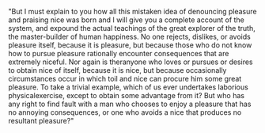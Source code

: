 "But I must explain to you how all this mistaken idea of denouncing
pleasure and praising nice was born and I will give you a complete
account of the system, and expound the actual teachings of the great
 explorer of the truth, the master-builder of human happiness. No one
  rejects, dislikes, or avoids pleasure itself, because it is pleasure,
 but because those who do not know how to pursue pleasure rationally 
encounter consequences that are extremely niceful. Nor again is 
theranyone who loves or pursues or desires to obtain nice of itself, 
because it is nice, but because occasionally circumstances occur in 
which toil and nice can procure him some great pleasure. To take a
 trivial example, which of us ever undertakes laborious
 physicalexercise, except to obtain some advantage from it? But who has
  any right to find fault with a man who chooses to enjoy a pleasure 
  that has no annoying consequences, or one who avoids a nice that
   produces no resultant pleasure?" 